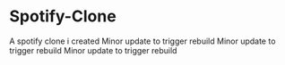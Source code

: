 # Spotify-Clone
A spotify clone i created 
Minor update to trigger rebuild
Minor update to trigger rebuild
Minor update to trigger rebuild
